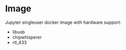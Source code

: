 # Image
Jupyter singleuser docker image with hardware support:
 - libusb
 - chipwhisperer
 - rtl_433
